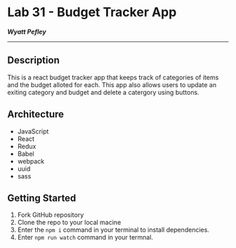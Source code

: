 # Lab 31 - Budget Tracker App
***Wyatt Pefley***
___
## Description

This is a react budget tracker app that keeps track of categories of items and the budget alloted for each. This app also allows users to update an exiting category and budget and delete a catergory using buttons. 

## Architecture

- JavaScript
- React
- Redux
- Babel
- webpack
- uuid
- sass

## Getting Started

1. Fork GitHub repository
2. Clone the repo to your local macine
3. Enter the ```npm i``` command in your terminal to install dependencies. 
4. Enter ```npm run watch``` command in your termnal.